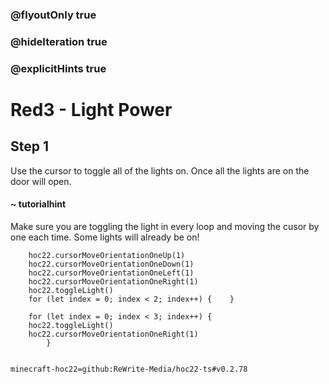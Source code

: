 ### @flyoutOnly true
### @hideIteration true
### @explicitHints true


# Red3 - Light Power

## Step 1
Use the cursor to toggle all of the lights on. Once all the lights are on the door will open.

#### ~ tutorialhint 
Make sure you are toggling the light in every loop and moving the cusor by one each time. Some lights will already be on!



```ghost
    hoc22.cursorMoveOrientationOneUp(1)
    hoc22.cursorMoveOrientationOneDown(1)
    hoc22.cursorMoveOrientationOneLeft(1)
    hoc22.cursorMoveOrientationOneRight(1)
    hoc22.toggleLight()
    for (let index = 0; index < 2; index++) {    }
```
```template  
    for (let index = 0; index < 3; index++) {
    hoc22.toggleLight()
    hoc22.cursorMoveOrientationOneRight(1)       
        }
     
```
```package
minecraft-hoc22=github:ReWrite-Media/hoc22-ts#v0.2.78
```